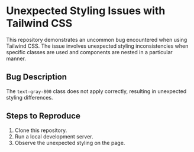 # Unexpected Styling Issues with Tailwind CSS

This repository demonstrates an uncommon bug encountered when using Tailwind CSS. The issue involves unexpected styling inconsistencies when specific classes are used and components are nested in a particular manner. 

## Bug Description
The `text-gray-800` class does not apply correctly, resulting in unexpected styling differences.

## Steps to Reproduce
1. Clone this repository.
2. Run a local development server.
3. Observe the unexpected styling on the page.